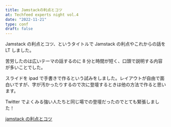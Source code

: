 ```yaml
---
title: Jamstackの利点とコツ
at: Techfeed experts night vol.4
date: "2022-11-21"
type: conf
draft: false
---
```


Jamstack の利点とコツ、というタイトルで Jamstack の利点やこれからの話を LT しました。

苦労したのは広いテーマの話するのに 8 分と時間が短く、口頭で説明する内容が多いことでした。

スライドを ipad で手書きで作るという試みをしました。レイアウトが自由で面白いですが、字が汚かったりするので次に登壇するときは他の方法で作ると思います。

Twitter でよくみる強い人たちと同じ場での登壇だったのでとても緊張しました！

[jamstack の利点とコツ](https://techfeed.io/events/techfeed-experts-night-4#1_18330ed7b2030b)
